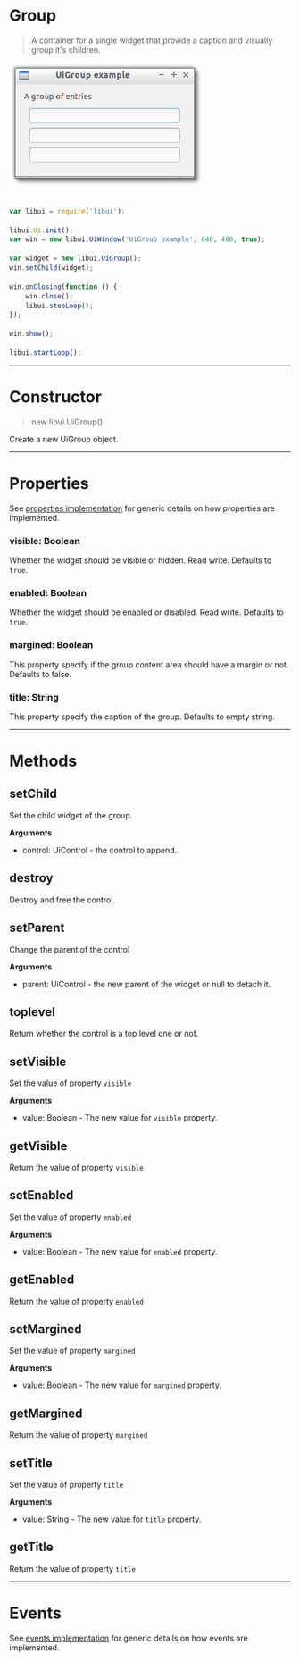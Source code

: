 
# Group

> A container for a single widget that provide a caption and visually group it's children.

![UiGroup example](media/UiGroup.png)

```js

var libui = require('libui');

libui.Ui.init();
var win = new libui.UiWindow('UiGroup example', 640, 480, true);

var widget = new libui.UiGroup();
win.setChild(widget);

win.onClosing(function () {
	win.close();
	libui.stopLoop();
});

win.show();

libui.startLoop();

```

---

# Constructor

> new libui.UiGroup()

Create a new UiGroup object.

---

# Properties

See [properties implementation](properties.md) for generic details on how properties are implemented.


### visible: Boolean

Whether the widget should be visible or hidden. 
Read write.
Defaults to `true`.



### enabled: Boolean

Whether the widget should be enabled or disabled. 
Read write.
Defaults to `true`.



### margined: Boolean

This property specify if the group content area should have a margin or not.
Defaults to false.



### title: String

This property specify the caption of the group.
Defaults to empty string.




---

# Methods


## setChild

Set the child widget of the group.


**Arguments**

* control: UiControl - the control to append.



## destroy

Destroy and free the control.




## setParent

Change the parent of the control


**Arguments**

* parent: UiControl - the new parent of the widget or null to detach it.



## toplevel

Return whether the control is a top level one or not.




## setVisible

Set the value of property `visible`

**Arguments**

* value: Boolean - The new value for `visible` property.

## getVisible

Return the value of property `visible`



## setEnabled

Set the value of property `enabled`

**Arguments**

* value: Boolean - The new value for `enabled` property.

## getEnabled

Return the value of property `enabled`



## setMargined

Set the value of property `margined`

**Arguments**

* value: Boolean - The new value for `margined` property.

## getMargined

Return the value of property `margined`



## setTitle

Set the value of property `title`

**Arguments**

* value: String - The new value for `title` property.

## getTitle

Return the value of property `title`



---

# Events

See [events implementation](events.md) for generic details on how events are implemented.



